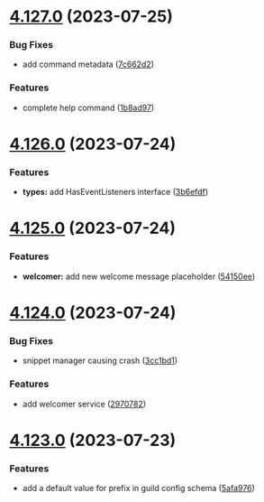 # [4.127.0](https://github.com/onesoft-sudo/sudobot/compare/v4.126.0...v4.127.0) (2023-07-25)


### Bug Fixes

* add command metadata ([7c662d2](https://github.com/onesoft-sudo/sudobot/commit/7c662d2eb63cdd72dbd695d9a58a821ab6f43c99))


### Features

* complete help command ([1b8ad97](https://github.com/onesoft-sudo/sudobot/commit/1b8ad972e7018da1264e15376e9202ed166d1c34))



# [4.126.0](https://github.com/onesoft-sudo/sudobot/compare/v4.125.0...v4.126.0) (2023-07-24)


### Features

* **types:** add HasEventListeners interface ([3b6efdf](https://github.com/onesoft-sudo/sudobot/commit/3b6efdfde805a8a1f241c1fb2b93e265471036dc))



# [4.125.0](https://github.com/onesoft-sudo/sudobot/compare/v4.124.0...v4.125.0) (2023-07-24)


### Features

* **welcomer:** add new welcome message placeholder ([54150ee](https://github.com/onesoft-sudo/sudobot/commit/54150ee5d21fa204c43e491d66af6f593a37dec1))



# [4.124.0](https://github.com/onesoft-sudo/sudobot/compare/v4.123.0...v4.124.0) (2023-07-24)


### Bug Fixes

* snippet manager causing crash ([3cc1bd1](https://github.com/onesoft-sudo/sudobot/commit/3cc1bd11468382a9c7c02b9661cd4c02f83b62a3))


### Features

* add welcomer service ([2970782](https://github.com/onesoft-sudo/sudobot/commit/2970782d530c6b1e137732af23168ddbac8b84cb))



# [4.123.0](https://github.com/onesoft-sudo/sudobot/compare/v4.122.0...v4.123.0) (2023-07-23)


### Features

* add a default value for prefix in guild config schema ([5afa976](https://github.com/onesoft-sudo/sudobot/commit/5afa9760020e512e81ce4d3dc0f4679f21f0367b))



